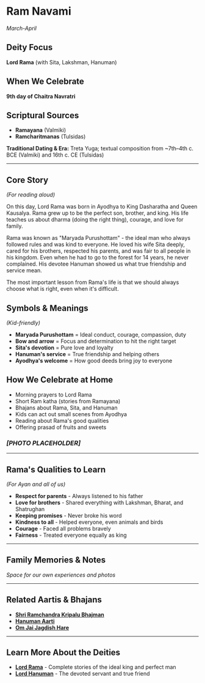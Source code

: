 # Ram Navami
*March-April*

## Deity Focus
**Lord Rama** (with Sita, Lakshman, Hanuman)

## When We Celebrate
**9th day of Chaitra Navratri**

## Scriptural Sources
- **Ramayana** (Valmiki)
- **Ramcharitmanas** (Tulsidas)

**Traditional Dating & Era:** Treta Yuga; textual composition from ~7th–4th c. BCE (Valmiki) and 16th c. CE (Tulsidas)

---

## Core Story
*(For reading aloud)*

On this day, Lord Rama was born in Ayodhya to King Dasharatha and Queen Kausalya. Rama grew up to be the perfect son, brother, and king. His life teaches us about dharma (doing the right thing), courage, and love for family.

Rama was known as "Maryada Purushottam" - the ideal man who always followed rules and was kind to everyone. He loved his wife Sita deeply, cared for his brothers, respected his parents, and was fair to all people in his kingdom. Even when he had to go to the forest for 14 years, he never complained. His devotee Hanuman showed us what true friendship and service mean.

The most important lesson from Rama's life is that we should always choose what is right, even when it's difficult.

## Symbols & Meanings
*(Kid-friendly)*

- **Maryada Purushottam** = Ideal conduct, courage, compassion, duty
- **Bow and arrow** = Focus and determination to hit the right target
- **Sita's devotion** = Pure love and loyalty
- **Hanuman's service** = True friendship and helping others
- **Ayodhya's welcome** = How good deeds bring joy to everyone

## How We Celebrate at Home

- Morning prayers to Lord Rama
- Short Ram katha (stories from Ramayana)
- Bhajans about Rama, Sita, and Hanuman
- Kids can act out small scenes from Ayodhya
- Reading about Rama's good qualities
- Offering prasad of fruits and sweets

### *[PHOTO PLACEHOLDER]*

---

## Rama's Qualities to Learn
*(For Ayan and all of us)*

- **Respect for parents** - Always listened to his father
- **Love for brothers** - Shared everything with Lakshman, Bharat, and Shatrughan
- **Keeping promises** - Never broke his word
- **Kindness to all** - Helped everyone, even animals and birds
- **Courage** - Faced all problems bravely
- **Fairness** - Treated everyone equally as king

---

## Family Memories & Notes
*Space for our own experiences and photos*

---

## Related Aartis & Bhajans

- **[Shri Ramchandra Kripalu Bhajman](../section2-aartis-bhajans/14-ramchandra-kripalu.md)**
- **[Hanuman Aarti](../section2-aartis-bhajans/04-hanuman-aarti.md)**
- **[Om Jai Jagdish Hare](../section2-aartis-bhajans/10-om-jai-jagdish-hare.md)**

---

## Learn More About the Deities

- **[Lord Rama](../section3-deities/02-lord-rama.md)** - Complete stories of the ideal king and perfect man
- **[Lord Hanuman](../section3-deities/05-lord-hanuman.md)** - The devoted servant and true friend